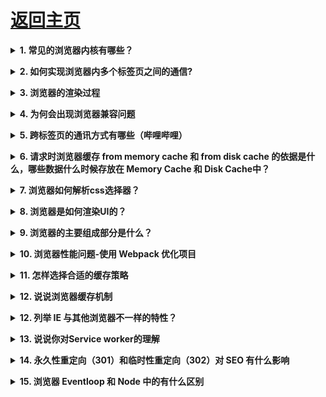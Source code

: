 # [返回主页](https://github.com/yisainan/web-interview/blob/master/README.md)

<b><details><summary>1. 常见的浏览器内核有哪些？</summary></b>

参考答案：

Trident 内核：IE, MaxThon, TT, The World, 360, 搜狗浏览器等。[又称 MSHTML]

Gecko 内核：Netscape6 及以上版本，FF, MozillaSuite/SeaMonkey 等

Presto 内核：Opera7 及以上。 [Opera 内核原为：Presto，现为：Blink; ]

Webkit 内核：Safari, Chrome 等。 [ Chrome 的：Blink（WebKit 的分支）]

[参与互动](https://github.com/yisainan/web-interview/issues/328)

</details>

<b><details><summary>2. 如何实现浏览器内多个标签页之间的通信?</summary></b>

参考答案：调用 localstorge、cookies 等本地存储方式，注意sessionstorge不可以哦

[参与互动](https://github.com/yisainan/web-interview/issues/329)

</details>

<b><details><summary>3. 浏览器的渲染过程</summary></b>

参考答案：

1. 解析HTML生成DOM树。
2. 解析CSS生成CSSOM规则树。
3. 将DOM树与CSSOM规则树合并在一起生成渲染树。
4. 遍历渲染树开始布局，计算每个节点的位置大小信息。
5. 将渲染树每个节点绘制到屏幕。

解析：

* 使用 HTML 创建文档对象模型（DOM）
* 使用 CSS 创建 CSS 对象模型（CSSOM）
* 基于 DOM 和 CSSOM 执行脚本（Scripts）
* 合并 DOM 和 CSSOM 形成渲染树（Render Tree）
* 使用渲染树布局（Layout）所有元素
* 渲染（Paint）所有元素

[参考](https://jinlong.github.io/2017/05/08/optimising-the-front-end-for-the-browser/)

[参与互动](https://github.com/yisainan/web-interview/issues/330)

</details>

<b><details><summary>4. 为何会出现浏览器兼容问题</summary></b>

参考答案：

* 同一产品，版本越老 bug 越多
* 同一产品，版本越新，功能越多
* 不同产品，不同标准，不同实现方式

### 处理兼容问题的思路

1. 要不要做
* 产品的角度（产品的受众、受众的浏览器比例、效果优先还是基本功能优先）
* 成本的角度 (有无必要做某件事)

2. 做到什么程度
* 让哪些浏览器支持哪些效果

3. 如何做
* 根据兼容需求选择技术框架/库(jquery)
* 根据兼容需求选择兼容工具(html5shiv.js、respond.js、css reset、normalize.css、Modernizr)
* 条件注释、CSS Hack、js 能力检测做一些修补

* 渐进增强(progressive enhancement): 针对低版本浏览器进行构建页面，保证最基本的功能，然后再针对高级浏览器进行效果、交互等改进和追加功能达到更好的用户体验
* 优雅降级 (graceful degradation): 一开始就构建完整的功能，然后再针对低版本浏览器进行兼容。

解析：[参考](https://github.com/jirengu/frontend-interview/issues/35)

[参与互动](https://github.com/yisainan/web-interview/issues/331)

</details>

<b><details><summary>5. 跨标签页的通讯方式有哪些（哔哩哔哩）</summary></b>

参考答案：

```
(1) BroadCast Channel
(2) Service Worker
(3) LocalStorage + window.onstorage监听
(4) Shared Worker + 定时器轮询(setInterval)
(5) IndexedDB + 定时器轮询(setInterval)
(6) cookie + 定时器轮询(setInterval)
(7) window.open + window.postMessage
(8) Websocket
```

</details>

<b><details><summary>6. 请求时浏览器缓存 from memory cache 和 from disk cache 的依据是什么，哪些数据什么时候存放在 Memory Cache 和 Disk Cache中？</summary></b>

参考答案：

状态 类型 说明
200 form memory cache 不请求网络资源，资源在内存当中
200 form disk ceche 不请求网络资源，在磁盘当中
200 资源大小数值 从服务器下载最新资源
304 报文大小 请求服务端发现资源没有更新，使用本地资源

#### 一、前言

缓存可以说是性能优化中简单高效的一种优化方式了。一个优秀的缓存策略可以缩短网页请求资源的距离，减少延迟，并且由于缓存文件可以重复利用，还可以减少带宽，降低网络负荷。

对于一个数据请求来说，可以分为发起网络请求、后端处理、浏览器响应三个步骤。浏览器缓存可以帮助我们在第一和第三步骤中优化性能。比如说直接使用缓存而不发起请求，或者发起了请求但后端存储的数据和前端一致，那么就没有必要再将数据回传回来，这样就减少了响应数据。

接下来的内容中我们将通过缓存位置、缓存策略以及实际场景应用缓存策略来探讨浏览器缓存机制。

![图形说明](../images/浏览器_002.png)

#### 二、缓存位置

从缓存位置上来说分为四种，并且各自有优先级，当依次查找缓存且都没有命中的时候，才会去请求网络。

1. Service Worker
2. Memory Cache
3. Disk Cache
4. Push Cache

1. Service Worker

Service Worker 是运行在浏览器背后的独立线程，一般可以用来实现缓存功能。使用 Service Worker的话，传输协议必须为 HTTPS。因为 Service Worker 中涉及到请求拦截，所以必须使用 HTTPS 协议来保障安全。Service Worker 的缓存与浏览器其他内建的缓存机制不同，它可以让我们自由控制缓存哪些文件、如何匹配缓存、如何读取缓存，并且缓存是持续性的。

Service Worker 实现缓存功能一般分为三个步骤：首先需要先注册 Service Worker，然后监听到 install 事件以后就可以缓存需要的文件，那么在下次用户访问的时候就可以通过拦截请求的方式查询是否存在缓存，存在缓存的话就可以直接读取缓存文件，否则就去请求数据。

当 Service Worker 没有命中缓存的时候，我们需要去调用 fetch 函数获取数据。也就是说，如果我们没有在 Service Worker 命中缓存的话，会根据缓存查找优先级去查找数据。但是不管我们是从 Memory Cache 中还是从网络请求中获取的数据，浏览器都会显示我们是从 Service Worker 中获取的内容。

2. Memory Cache

Memory Cache 也就是内存中的缓存，主要包含的是当前中页面中已经抓取到的资源, 例如页面上已经下载的样式、脚本、图片等。读取内存中的数据肯定比磁盘快, 内存缓存虽然读取高效，可是缓存持续性很短，会随着进程的释放而释放。 一旦我们关闭 Tab 页面，内存中的缓存也就被释放了。

那么既然内存缓存这么高效，我们是不是能让数据都存放在内存中呢？ 这是不可能的。计算机中的内存一定比硬盘容量小得多，操作系统需要精打细算内存的使用，所以能让我们使用的内存必然不多。

当我们访问过页面以后，再次刷新页面，可以发现很多数据都来自于内存缓存

内存缓存中有一块重要的缓存资源是preloader相关指令（例如 ）下载的资源。总所周知preloader的相关指令已经是页面优化的常见手段之一，它可以一边解析js/css文件，一边网络请求下一个资源。

需要注意的事情是，内存缓存在缓存资源时并不关心返回资源的HTTP缓存头Cache-Control是什么值，同时资源的匹配也并非仅仅是对URL做匹配，还可能会对Content-Type，CORS等其他特征做校验。

3. Disk Cache

Disk Cache 也就是存储在硬盘中的缓存，读取速度慢点，但是什么都能存储到磁盘中，比之 Memory Cache 胜在容量和存储时效性上。

在所有浏览器缓存中，Disk Cache 覆盖面基本是最大的。它会根据 HTTP Herder 中的字段判断哪些资源需要缓存，哪些资源可以不请求直接使用，哪些资源已经过期需要重新请求。并且即使在跨站点的情况下，相同地址的资源一旦被硬盘缓存下来，就不会再次去请求数据。绝大部分的缓存都来自 Disk Cache，关于 HTTP 的协议头中的缓存字段，我们会在下文进行详细介绍。

浏览器会把哪些文件丢进内存中？哪些丢进硬盘中？ 关于这点，网上说法不一，不过以下观点比较靠得住：

对于大文件来说，大概率是不存储在内存中的，反之优先 当前系统内存使用率高的话，文件优先存储进硬盘

4. Push Cache

Push Cache（推送缓存）是 HTTP/2 中的内容，当以上三种缓存都没有命中时，它才会被使用。它只在会话（Session）中存在，一旦会话结束就被释放，并且缓存时间也很短暂，在Chrome浏览器中只有5分钟左右，同时它也并非严格执行HTTP头中的缓存指令。

Push Cache 在国内能够查到的资料很少，也是因为 HTTP/2 在国内不够普及。这里推荐阅读Jake Archibald的 HTTP/2 push is tougher than I thought 这篇文章，文章中的几个结论： - 所有的资源都能被推送，并且能够被缓存, 但是 Edge 和 Safari 浏览器支持相对比较差 - 可以推送 no-cache 和 no-store 的资源 - 一旦连接被关闭，Push Cache 就被释放 - 多个页面可以使用同一个HTTP/2的连接，也就可以使用同一个Push Cache。这主要还是依赖浏览器的实现而定，出于对性能的考虑，有的浏览器会对相同域名但不同的tab标签使用同一个HTTP连接。 - Push Cache 中的缓存只能被使用一次 - 浏览器可以拒绝接受已经存在的资源推送 - 你可以给其他域名推送资源

如果以上四种缓存都没有命中的话，那么只能发起请求来获取资源了。

那么为了性能上的考虑，大部分的接口都应该选择好缓存策略，通常浏览器缓存策略分为两种：强缓存和协商缓存，并且缓存策略都是通过设置 HTTP Header 来实现的。

解析：[参考](https://developer.aliyun.com/ask/288781)

</details>

<b><details><summary>7. 浏览器如何解析css选择器？</summary></b>

参考答案：

CSS选择器的解析是从右向左解析的。若从左向右的匹配，发现不符合规则，需要进行回溯，会损失很多性能。若从右向左匹配，先找到所有的最右节点，对于每一个节点，向上寻找其父节点直到找到根元素或满足条件的匹配规则，则结束这个分支的遍历。两种匹配规则的性能差别很大，是因为从右向左的匹配在第一步就筛选掉了大量的不符合条件的最右节点（叶子节点），而从左向右的匹配规则的性能都浪费在了失败的查找上面。
而在 CSS 解析完毕后，需要将解析的结果与 DOM Tree 的内容一起进行分析建立一棵 Render Tree，最终用来进行绘图。在建立 Render Tree 时（WebKit 中的「Attachment」过程），浏览器就要为每个 DOM Tree 中的元素根据 CSS 的解析结果（Style Rules）来确定生成怎样的 Render Tree。

</details>

<b><details><summary>8. 浏览器是如何渲染UI的？</summary></b>

参考答案：

　　① 浏览器将获取的HTML文档解析成DOM树

　　② 处理CSS标记，构成层叠样式表模型CSSOM(CSS Object Model)

　　③ 将DOM和CSSOM合并为渲染树(rendering tree)将会被创建，代表一系列将被渲染的对象

　　④ 渲染树的每个元素包含的内容都是计算过的，它被称之为布局layout。浏览器使用一种流式处理的方法，只需要一次pass绘制操作就可以布局所有的元素

　　⑤ 将渲染树的各个节点绘制到屏幕上，这一步被称为绘制painting

图形说明：

![图形说明](../images/浏览器_001.png)

解析：[参考](https://www.cnblogs.com/gwf93/p/10717281.html)

</details>

<b><details><summary>9. 浏览器的主要组成部分是什么？</summary></b>

参考答案：

```

       1. 用户界面:

          用户界面主要包括：地址栏，后退/前进按钮，书签目录等；（除了从服务器请求到的网页窗口）

       2. 浏览器引擎：

          用来查询及操作渲染引擎的接口；

       3. 渲染引擎：

         用来显示请求的html内容；（包括样式，图片，js）     

       4. 网络：

          主要是来完成网络调用，例如http请求，它具有平台无关的接口，可以在不同平台上工作；

        5. UI后端：

            用来绘制类似组合选择框及对话框等基本组件，具有不特定于某个平台的通用接口，底层使用操作系统的用户接口。

       6. JS解释器 ：

          用来解释执行JS代码；

        7. 数据存储：

           属于持久层，浏览器需要在硬盘中保存类似cookie的各种数据，HTML5定义了web database技术，这是一种轻量级完整的客户端存储技术；

```

</details>

<b><details><summary>10. 浏览器性能问题-使用 Webpack 优化项目</summary></b>

参考答案：

</details>

<b><details><summary>11. 怎样选择合适的缓存策略</summary></b>

参考答案：

众所周知，想要提高系统的性能，缓存是最直接也是最简单的方法之一。缓存一方面可以减少数据库负载，另一方面还可以减少相应时间并且节省成本。今天，小编将向大家介绍几种比较常见的缓存策略，即Cache-Aside、Read-Though Cache、Write-Through Cache、Write-Around和Write-Back。下面让我们一起对比分析一下常用缓存策略的优劣以及使用场景吧！

解析：[参考](https://www.boxuegu.com/news/2860.html)

</details>

<b><details><summary>12. 说说浏览器缓存机制</summary></b>

参考答案：过期机制、验证机制

解析：

对于浏览器的缓存来讲，这些规则是在HTTP协议头部和HTML页面的Meta标签中定义的。他们分别从新鲜度和校验值两个维度来规定浏览器是否可以直接使用缓存中的副本，还是需要去源服务器获取新版本。

过期机制：指的是缓存副本的有效期。一个缓存的副本必须满足以下条件，浏览器会认为它是有效的，足够新的：
1. 含有完整的过期时间控制头信息（HTTP协议报头），并且仍在有效期内
2. 浏览器已经使用过这个缓存的副本，并且会在一个会话中已经检查过新鲜度(即服务器上的资源是否发生改变)
满足以上两种情况的一种，浏览器会直接从缓存中获取副本进行渲染

校验值（验证机制）：服务器返回资源的时候有时在控制头信息带上这个资源的实体标签Etag(Entity Tag), 它可以用来作为浏览器再次请求过程中的校验标识，如果发现校验标识不匹配，说明资源已经被修改或者过期，浏览器需要重新获取资源内容。

[参考](https://blog.csdn.net/hhthwx/article/details/80152728)

</details>

<b><details><summary>12. 列举 IE 与其他浏览器不一样的特性？</summary></b>

参考答案：

a. IE 的排版引擎是 Trident （又称为 MSHTML）

b. Trident 内核曾经几乎与 W3C 标准脱节（2005 年）

c. Trident 内核的大量 Bug 等安全性问题没有得到及时解决

d. JS 方面，有很多独立的方法，例如绑定事件的 attachEvent、创建事件的 createEventObject 等

e. CSS 方面，也有自己独有的处理方式，例如设置透明，低版本 IE 中使用滤镜的方式

[参与互动](https://github.com/yisainan/web-interview/issues/13)

</details>

<b><details><summary>13. 说说你对Service worker的理解</summary></b>

参考答案：

</details>

<b><details><summary>14. 永久性重定向（301）和临时性重定向（302）对 SEO 有什么影响</summary></b>

参考答案：

</details>

<b><details><summary>15. 浏览器 Eventloop 和 Node 中的有什么区别</summary></b>

参考答案：

</details>
